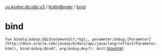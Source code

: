 [uy.klutter.db.jdbi.v3](../index.md) / [KotlinBinder](index.md) / [bind](.)


# bind

`fun bind(q:&nbsp;SQLStatement&lt;*&gt;, parameter:&nbsp;[Parameter](http://docs.oracle.com/javase/6/docs/api/java/lang/reflect/Parameter.html), bind:&nbsp;Bind?, arg:&nbsp;Any?): Unit` [(source)](https://github.com/kohesive/klutter/blob/master/db-jdbi-v3-jdk8/src/main/kotlin/uy/klutter/db/jdbi/v3/KotlinBinder.kt#L18)



